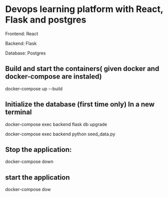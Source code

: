 # Devops learning platform with React, Flask and postgres

Frontend: React

Backend: Flask

Database: Postgres


## Build and start the containers( given docker and docker-compose are instaled)

docker-compose up --build

## Initialize the database (first time only) In a new terminal

docker-compose exec backend flask db upgrade

docker-compose exec backend python seed_data.py

## Stop the application:

docker-compose down

## start the application 

docker-compose dow
